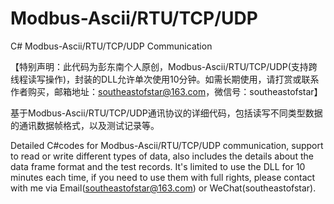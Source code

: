 # Modbus-Ascii/RTU/TCP/UDP
C# Modbus-Ascii/RTU/TCP/UDP Communication

【特别声明：此代码为彭东南个人原创，Modbus-Ascii/RTU/TCP/UDP(支持跨线程读写操作)，封装的DLL允许单次使用10分钟。如需长期使用，请打赏或联系作者购买，邮箱地址：southeastofstar@163.com，微信号：southeastofstar】

基于Modbus-Ascii/RTU/TCP/UDP通讯协议的详细代码，包括读写不同类型数据的通讯数据帧格式，以及测试记录等。

Detailed C#codes for Modbus-Ascii/RTU/TCP/UDP communication, support to read or write different types of data, also includes the details about the data frame format and the test records. It's limited to use the DLL for 10 minutes each time, if you need to use them with full rights, please contact with me via Email(southeastofstar@163.com) or WeChat(southeastofstar).
